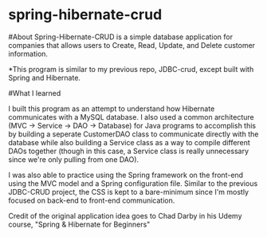 # spring-hibernate-crud

#About
Spring-Hibernate-CRUD is a simple database application for companies that allows users to Create, Read, Update, and Delete customer information.

*This program is similar to my previous repo, JDBC-crud, except built with Spring and Hibernate.

#What I learned

I built this program as an attempt to understand how Hibernate communicates with a MySQL database. I also used a common architecture (MVC -> Service -> DAO -> Database) for Java programs to accomplish this by building a seperate CustomerDAO class to communicate directly with the database while also building a Service class as a way to compile different DAOs together (though in this case, a Service class is really unnecessary since we're only pulling from one DAO).

I was also able to practice using the Spring framework on the front-end using the MVC model and a Spring configuration file. Similar to the previous JDBC-CRUD project, the CSS is kept to a bare-minimum since I'm mostly focused on back-end to front-end communication.


Credit of the original application idea goes to Chad Darby in his Udemy course, "Spring & Hibernate for Beginners"
